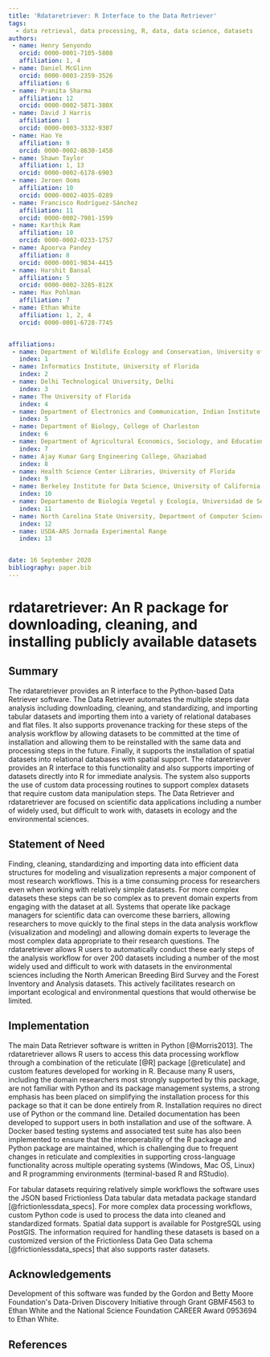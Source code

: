 ```yaml
---
title: 'Rdataretriever: R Interface to the Data Retriever'
tags:
  - data retrieval, data processing, R, data, data science, datasets
authors:
 - name: Henry Senyondo
   orcid: 0000-0001-7105-5808
   affiliation: 1, 4
 - name: Daniel McGlinn
   orcid: 0000-0003-2359-3526
   affiliation: 6
 - name: Pranita Sharma
   affiliation: 12
   orcid: 0000-0002-5871-380X
 - name: David J Harris
   affiliation: 1
   orcid: 0000-0003-3332-9307
 - name: Hao Ye
   affiliation: 9
   orcid: 0000-0002-8630-1458
 - name: Shawn Taylor
   affiliation: 1, 13
   orcid: 0000-0002-6178-6903
 - name: Jeroen Ooms
   affiliation: 10
   orcid: 0000-0002-4035-0289
 - name: Francisco Rodríguez-Sánchez
   affiliation: 11
   orcid: 0000-0002-7981-1599
 - name: Karthik Ram
   affiliation: 10
   orcid: 0000-0002-0233-1757
 - name: Apoorva Pandey
   affiliation: 8
   orcid: 0000-0001-9834-4415
 - name: Harshit Bansal
   affiliation: 5
   orcid: 0000-0002-3285-812X
 - name: Max Pohlman
   affiliation: 7
 - name: Ethan White
   affiliation: 1, 2, 4
   orcid: 0000-0001-6728-7745


affiliations:
 - name: Department of Wildlife Ecology and Conservation, University of Florida
   index: 1
 - name: Informatics Institute, University of Florida
   index: 2
 - name: Delhi Technological University, Delhi
   index: 3
 - name: The University of Florida
   index: 4
 - name: Department of Electronics and Communication, Indian Institute of Technology, Roorkee
   index: 5
 - name: Department of Biology, College of Charleston
   index: 6
 - name: Department of Agricultural Economics, Sociology, and Education, Penn State University
   index: 7
 - name: Ajay Kumar Garg Engineering College, Ghaziabad
   index: 8
 - name: Health Science Center Libraries, University of Florida
   index: 9
 - name: Berkeley Institute for Data Science, University of California, Berkeley
   index: 10
 - name: Departamento de Biología Vegetal y Ecología, Universidad de Sevilla. 
   index: 11
 - name: North Carolina State University, Department of Computer Science
   index: 12
 - name: USDA-ARS Jornada Experimental Range
   index: 13


date: 16 September 2020 
bibliography: paper.bib
---
```


# rdataretriever: An R package for downloading, cleaning, and installing publicly available datasets

## Summary

The rdataretriever provides an R interface to the Python-based Data Retriever software. The Data Retriever automates the multiple steps data analysis including downloading, cleaning, and standardizing, and importing tabular datasets and importing them into a variety of relational databases and flat files. It also supports provenance tracking for these steps of the analysis workflow by allowing datasets to be committed at the time of installation and allowing them to be reinstalled with the same data and processing steps in the future. Finally, it supports the installation of spatial datasets into relational databases with spatial support. The rdataretriever provides an R interface to this functionality and also supports importing of datasets directly into R for immediate analysis. The system also supports the use of custom data processing routines to support complex datasets that require custom data manipulation steps. The Data Retriever and rdataretriever are focused on scientific data applications including a number of widely used, but difficult to work with, datasets in ecology and the environmental sciences.

## Statement of Need

Finding, cleaning, standardizing and importing data into efficient data structures for modeling and visualization represents a major component of most research workflows. This is a time consuming process for researchers even when working with relatively simple datasets. For more complex datasets these steps can be so complex as to prevent domain experts from engaging with the dataset at all. Systems that operate like package managers for scientific data can overcome these barriers, allowing researchers to move quickly to the final steps in the data analysis workflow (visualization and modeling) and allowing domain experts to leverage the most complex data appropriate to their research questions. The rdataretriever allows R users to automatically conduct these early steps of the analysis workflow for over 200 datasets including a number of the most widely used and difficult to work with datasets in the environmental sciences including the North American Breeding Bird Survey and the Forest Inventory and Analysis datasets. This actively facilitates research on important ecological and environmental questions that would otherwise be limited. 

## Implementation

The main Data Retriever software is written in Python [@Morris2013]. The rdataretriever allows R users to access this data processing workflow through a combination of the reticulate [@R] package [@reticulate] and custom features developed for working in R. Because many R users, including the domain researchers most strongly supported by this package, are not familiar with Python and its package management systems, a strong emphasis has been placed on simplifying the installation process for this package so that it can be done entirely from R. Installation requires no direct use of Python or the command line. Detailed documentation has been developed to support users in both installation and use of the software. A Docker based testing systems and associated test suite has also been implemented to ensure that the interoperability of the R package and Python package are maintained, which is challenging due to frequent changes in reticulate and complexities in supporting cross-language functionality across multiple operating systems (Windows, Mac OS, Linux) and R programming environments (terminal-based R and RStudio).

For tabular datasets requiring relatively simple workflows the software uses the JSON based Frictionless Data tabular data metadata package standard [@frictionlessdata_specs]. For more complex data processing workflows, custom Python code is used to process the data into cleaned and standardized formats. Spatial data support is available for PostgreSQL using PostGIS. The information required for handling these datasets is based on a customized version of the Frictionless Data Geo Data schema [@frictionlessdata_specs] that also supports raster datasets.

## Acknowledgements

Development of this software was funded by the Gordon and Betty Moore Foundation's Data-Driven Discovery Initiative through Grant GBMF4563 to Ethan White and the National Science Foundation CAREER Award 0953694 to Ethan White.

## References

